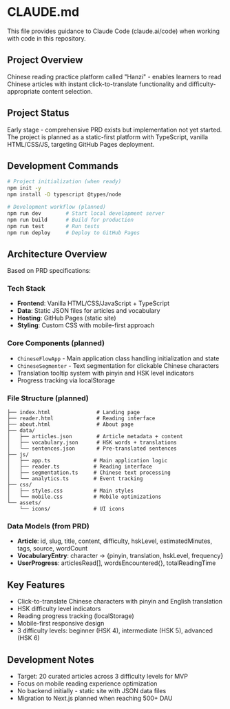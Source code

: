 # CLAUDE.md

This file provides guidance to Claude Code (claude.ai/code) when working with code in this repository.

## Project Overview
Chinese reading practice platform called "Hanzi" - enables learners to read Chinese articles with instant click-to-translate functionality and difficulty-appropriate content selection.

## Project Status
Early stage - comprehensive PRD exists but implementation not yet started. The project is planned as a static-first platform with TypeScript, vanilla HTML/CSS/JS, targeting GitHub Pages deployment.

## Development Commands
```bash
# Project initialization (when ready)
npm init -y
npm install -D typescript @types/node

# Development workflow (planned)
npm run dev        # Start local development server
npm run build      # Build for production  
npm run test       # Run tests
npm run deploy     # Deploy to GitHub Pages
```

## Architecture Overview
Based on PRD specifications:

### Tech Stack
- **Frontend**: Vanilla HTML/CSS/JavaScript + TypeScript
- **Data**: Static JSON files for articles and vocabulary
- **Hosting**: GitHub Pages (static site)
- **Styling**: Custom CSS with mobile-first approach

### Core Components (planned)
- `ChineseFlowApp` - Main application class handling initialization and state
- `ChineseSegmenter` - Text segmentation for clickable Chinese characters
- Translation tooltip system with pinyin and HSK level indicators
- Progress tracking via localStorage

### File Structure (planned)
```
├── index.html               # Landing page
├── reader.html              # Reading interface  
├── about.html               # About page
├── data/
│   ├── articles.json        # Article metadata + content
│   ├── vocabulary.json      # HSK words + translations
│   └── sentences.json       # Pre-translated sentences
├── js/
│   ├── app.ts              # Main application logic
│   ├── reader.ts           # Reading interface
│   ├── segmentation.ts     # Chinese text processing
│   └── analytics.ts        # Event tracking
├── css/
│   ├── styles.css          # Main styles
│   └── mobile.css          # Mobile optimizations
└── assets/
    └── icons/              # UI icons
```

### Data Models (from PRD)
- **Article**: id, slug, title, content, difficulty, hskLevel, estimatedMinutes, tags, source, wordCount
- **VocabularyEntry**: character → {pinyin, translation, hskLevel, frequency}
- **UserProgress**: articlesRead[], wordsEncountered{}, totalReadingTime

## Key Features
- Click-to-translate Chinese characters with pinyin and English translation
- HSK difficulty level indicators
- Reading progress tracking (localStorage)
- Mobile-first responsive design
- 3 difficulty levels: beginner (HSK 4), intermediate (HSK 5), advanced (HSK 6)

## Development Notes
- Target: 20 curated articles across 3 difficulty levels for MVP
- Focus on mobile reading experience optimization
- No backend initially - static site with JSON data files
- Migration to Next.js planned when reaching 500+ DAU